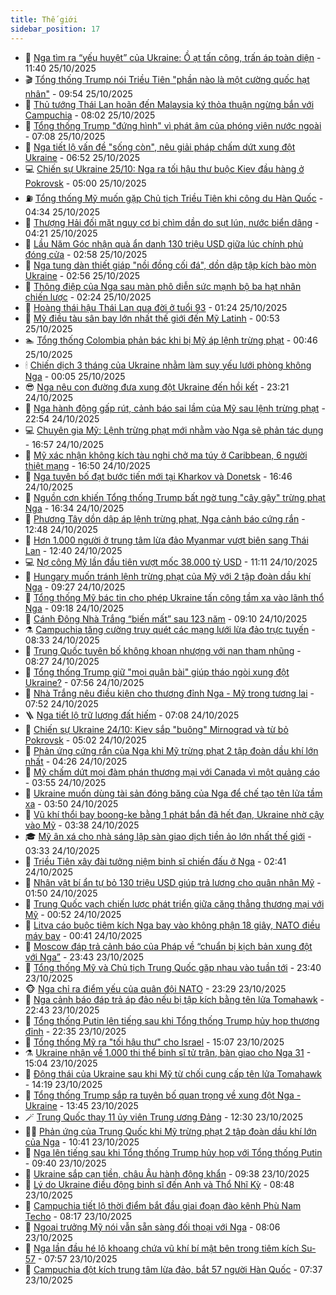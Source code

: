 ```yaml
---
title: Thế giới
sidebar_position: 17
---
```


<!-- dantri-the-gioi:START -->
- 🌋 [Nga tìm ra “yếu huyệt” của Ukraine: Ồ ạt tấn công, trấn áp toàn diện](https://dantri.com.vn/the-gioi/nga-tim-ra-yeu-huyet-cua-ukraine-o-at-tan-cong-tran-ap-toan-dien-20251023144828094.htm) - 11:40 25/10/2025
- 🎬 [Tổng thống Trump nói Triều Tiên &quot;phần nào là một cường quốc hạt nhân&quot;](https://dantri.com.vn/the-gioi/tong-thong-trump-noi-trieu-tien-phan-nao-la-mot-cuong-quoc-hat-nhan-20251025164727762.htm) - 09:54 25/10/2025
- 🧰 [Thủ tướng Thái Lan hoãn đến Malaysia ký thỏa thuận ngừng bắn với Campuchia](https://dantri.com.vn/the-gioi/thu-tuong-thai-lan-hoan-den-malaysia-ky-thoa-thuan-ngung-ban-voi-campuchia-20251025145311361.htm) - 08:02 25/10/2025
- 🌋 [Tổng thống Trump &quot;đứng hình&quot; vì phát âm của phóng viên nước ngoài](https://dantri.com.vn/the-gioi/tong-thong-trump-dung-hinh-vi-phat-am-cua-phong-vien-nuoc-ngoai-20251025140419312.htm) - 07:08 25/10/2025
- 🗽 [Nga tiết lộ vấn đề &quot;sống còn&quot;, nêu giải pháp chấm dứt xung đột Ukraine](https://dantri.com.vn/the-gioi/nga-tiet-lo-van-de-song-con-neu-giai-phap-cham-dut-xung-dot-ukraine-20251025134210298.htm) - 06:52 25/10/2025
- 💻 [Chiến sự Ukraine 25/10: Nga ra tối hậu thư buộc Kiev đầu hàng ở Pokrovsk](https://dantri.com.vn/the-gioi/chien-su-ukraine-2510-nga-ra-toi-hau-thu-buoc-kiev-dau-hang-o-pokrovsk-20251025115057785.htm) - 05:00 25/10/2025
- ⛽️ [Tổng thống Mỹ muốn gặp Chủ tịch Triều Tiên khi công du Hàn Quốc](https://dantri.com.vn/the-gioi/tong-thong-my-muon-gap-chu-tich-trieu-tien-khi-cong-du-han-quoc-20251025113126978.htm) - 04:34 25/10/2025
- 🤩 [Thượng Hải đối mặt nguy cơ bị chìm dần do sụt lún, nước biển dâng](https://dantri.com.vn/the-gioi/thuong-hai-doi-mat-nguy-co-bi-chim-dan-do-sut-lun-nuoc-bien-dang-20251025111645424.htm) - 04:21 25/10/2025
- 🧐 [Lầu Năm Góc nhận quà ẩn danh 130 triệu USD giữa lúc chính phủ đóng cửa](https://dantri.com.vn/the-gioi/lau-nam-goc-nhan-qua-an-danh-130-trieu-usd-giua-luc-chinh-phu-dong-cua-20251025094905848.htm) - 02:58 25/10/2025
- 🎊 [Nga tung dàn thiết giáp &quot;nồi đồng cối đá&quot;, dồn dập tập kích bào mòn Ukraine](https://dantri.com.vn/the-gioi/nga-tung-dan-thiet-giap-noi-dong-coi-da-don-dap-tap-kich-bao-mon-ukraine-20251025093445483.htm) - 02:56 25/10/2025
- 📝 [Thông điệp của Nga sau màn phô diễn sức mạnh bộ ba hạt nhân chiến lược](https://dantri.com.vn/the-gioi/thong-diep-cua-nga-sau-man-pho-dien-suc-manh-bo-ba-hat-nhan-chien-luoc-20251025083623611.htm) - 02:24 25/10/2025
- 🤡 [Hoàng thái hậu Thái Lan qua đời ở tuổi 93](https://dantri.com.vn/the-gioi/hoang-thai-hau-thai-lan-qua-doi-o-tuoi-93-20251025075158722.htm) - 01:24 25/10/2025
- 🥷 [Mỹ điều tàu sân bay lớn nhất thế giới đến Mỹ Latinh](https://dantri.com.vn/the-gioi/my-dieu-tau-san-bay-lon-nhat-the-gioi-den-my-latinh-20251025073131553.htm) - 00:53 25/10/2025
- 🏊 [Tổng thống Colombia phản bác khi bị Mỹ áp lệnh trừng phạt](https://dantri.com.vn/the-gioi/tong-thong-colombia-phan-bac-khi-bi-my-ap-lenh-trung-phat-20251025073452030.htm) - 00:46 25/10/2025
- 🕯 [Chiến dịch 3 tháng của Ukraine nhằm làm suy yếu lưới phòng không Nga](https://dantri.com.vn/the-gioi/chien-dich-3-thang-cua-ukraine-nham-lam-suy-yeu-luoi-phong-khong-nga-20251025065112161.htm) - 00:05 25/10/2025
- 😎 [Nga nêu con đường đưa xung đột Ukraine đến hồi kết](https://dantri.com.vn/the-gioi/nga-neu-con-duong-dua-xung-dot-ukraine-den-hoi-ket-20251025061348324.htm) - 23:21 24/10/2025
- 🌈 [Nga hành động gấp rút, cảnh báo sai lầm của Mỹ sau lệnh trừng phạt](https://dantri.com.vn/the-gioi/nga-hanh-dong-gap-rut-canh-bao-sai-lam-cua-my-sau-lenh-trung-phat-20251025053803566.htm) - 22:54 24/10/2025
- 💻 [Chuyên gia Mỹ: Lệnh trừng phạt mới nhằm vào Nga sẽ phản tác dụng](https://dantri.com.vn/the-gioi/chuyen-gia-my-lenh-trung-phat-moi-nham-vao-nga-se-phan-tac-dung-20251024221256248.htm) - 16:57 24/10/2025
- 🤖 [Mỹ xác nhận không kích tàu nghi chở ma túy ở Caribbean, 6 người thiệt mạng](https://dantri.com.vn/the-gioi/my-xac-nhan-khong-kich-tau-nghi-cho-ma-tuy-o-caribbean-6-nguoi-thiet-mang-20251024223850459.htm) - 16:50 24/10/2025
- 🦏 [Nga tuyên bố đạt bước tiến mới tại Kharkov và Donetsk](https://dantri.com.vn/the-gioi/nga-tuyen-bo-dat-buoc-tien-moi-tai-kharkov-va-donetsk-20251024220926341.htm) - 16:46 24/10/2025
- 🌁 [Nguồn cơn khiến Tổng thống Trump bất ngờ tung &quot;cây gậy&quot; trừng phạt Nga](https://dantri.com.vn/the-gioi/nguon-con-khien-tong-thong-trump-bat-ngo-tung-cay-gay-trung-phat-nga-20251024213713529.htm) - 16:34 24/10/2025
- 🐘 [Phương Tây dồn dập áp lệnh trừng phạt, Nga cảnh báo cứng rắn](https://dantri.com.vn/the-gioi/phuong-tay-don-dap-ap-lenh-trung-phat-nga-canh-bao-cung-ran-20251024190544593.htm) - 12:48 24/10/2025
- 🥷 [Hơn 1.000 người ở trung tâm lừa đảo Myanmar vượt biên sang Thái Lan](https://dantri.com.vn/the-gioi/hon-1000-nguoi-o-trung-tam-lua-dao-myanmar-vuot-bien-sang-thai-lan-20251024182348704.htm) - 12:40 24/10/2025
- 💻 [Nợ công Mỹ lần đầu tiên vượt mốc 38.000 tỷ USD](https://dantri.com.vn/the-gioi/no-cong-my-lan-dau-tien-vuot-moc-38000-ty-usd-20251024170850155.htm) - 11:11 24/10/2025
- 🎡 [Hungary muốn tránh lệnh trừng phạt của Mỹ với 2 tập đoàn dầu khí Nga](https://dantri.com.vn/the-gioi/hungary-muon-tranh-lenh-trung-phat-cua-my-voi-2-tap-doan-dau-khi-nga-20251024154814168.htm) - 09:27 24/10/2025
- 🧰 [Tổng thống Mỹ bác tin cho phép Ukraine tấn công tầm xa vào lãnh thổ Nga](https://dantri.com.vn/the-gioi/tong-thong-my-bac-tin-cho-phep-ukraine-tan-cong-tam-xa-vao-lanh-tho-nga-20251024155817161.htm) - 09:18 24/10/2025
- 🥸 [Cánh Đông Nhà Trắng “biến mất” sau 123 năm](https://dantri.com.vn/the-gioi/canh-dong-nha-trang-bien-mat-sau-123-nam-20251024155146490.htm) - 09:10 24/10/2025
- ⚗️ [Campuchia tăng cường truy quét các mạng lưới lừa đảo trực tuyến](https://dantri.com.vn/the-gioi/campuchia-tang-cuong-truy-quet-cac-mang-luoi-lua-dao-truc-tuyen-20251024145228715.htm) - 08:33 24/10/2025
- 🌮 [Trung Quốc tuyên bố không khoan nhượng với nạn tham nhũng](https://dantri.com.vn/the-gioi/trung-quoc-tuyen-bo-khong-khoan-nhuong-voi-nan-tham-nhung-20251024141850887.htm) - 08:27 24/10/2025
- 🎃 [Tổng thống Trump giữ &quot;mọi quân bài&quot; giúp tháo ngòi xung đột Ukraine?](https://dantri.com.vn/the-gioi/tong-thong-trump-giu-moi-quan-bai-giup-thao-ngoi-xung-dot-ukraine-20251024142024998.htm) - 07:56 24/10/2025
- 💫 [Nhà Trắng nêu điều kiện cho thượng đỉnh Nga - Mỹ trong tương lai](https://dantri.com.vn/the-gioi/nha-trang-neu-dieu-kien-cho-thuong-dinh-nga-my-trong-tuong-lai-20251024144405013.htm) - 07:52 24/10/2025
- 🪜 [Nga tiết lộ trữ lượng đất hiếm](https://dantri.com.vn/the-gioi/nga-tiet-lo-tru-luong-dat-hiem-20251024135447122.htm) - 07:08 24/10/2025
- 🌋 [Chiến sự Ukraine 24/10: Kiev sắp &quot;buông&quot; Mirnograd và từ bỏ Pokrovsk](https://dantri.com.vn/the-gioi/chien-su-ukraine-2410-kiev-sap-buong-mirnograd-va-tu-bo-pokrovsk-20251024114047045.htm) - 05:02 24/10/2025
- 🦏 [Phản ứng cứng rắn của Nga khi Mỹ trừng phạt 2 tập đoàn dầu khí lớn nhất](https://dantri.com.vn/the-gioi/phan-ung-cung-ran-cua-nga-khi-my-trung-phat-2-tap-doan-dau-khi-lon-nhat-20251024110301244.htm) - 04:26 24/10/2025
- 👀 [Mỹ chấm dứt mọi đàm phán thương mại với Canada vì một quảng cáo](https://dantri.com.vn/the-gioi/my-cham-dut-moi-dam-phan-thuong-mai-voi-canada-vi-mot-quang-cao-20251024104903948.htm) - 03:55 24/10/2025
- 🧰 [Ukraine muốn dùng tài sản đóng băng của Nga để chế tạo tên lửa tầm xa](https://dantri.com.vn/the-gioi/ukraine-muon-dung-tai-san-dong-bang-cua-nga-de-che-tao-ten-lua-tam-xa-20251024101133207.htm) - 03:50 24/10/2025
- 🚀 [Vũ khí thổi bay boong-ke bằng 1 phát bắn đã hết đạn, Ukraine nhờ cậy vào Mỹ](https://dantri.com.vn/the-gioi/vu-khi-thoi-bay-boong-ke-bang-1-phat-ban-da-het-dan-ukraine-nho-cay-vao-my-20251022090400451.htm) - 03:38 24/10/2025
- 🎓 [Mỹ ân xá cho nhà sáng lập sàn giao dịch tiền ảo lớn nhất thế giới](https://dantri.com.vn/the-gioi/my-an-xa-cho-nha-sang-lap-san-giao-dich-tien-ao-lon-nhat-the-gioi-20251024102234355.htm) - 03:33 24/10/2025
- 🥸 [Triều Tiên xây đài tưởng niệm binh sĩ chiến đấu ở Nga](https://dantri.com.vn/the-gioi/trieu-tien-xay-dai-tuong-niem-binh-si-chien-dau-o-nga-20251024081429796.htm) - 02:41 24/10/2025
- 🦅 [Nhân vật bí ẩn tự bỏ 130 triệu USD giúp trả lương cho quân nhân Mỹ](https://dantri.com.vn/the-gioi/nhan-vat-bi-an-tu-bo-130-trieu-usd-giup-tra-luong-cho-quan-nhan-my-20251024083915379.htm) - 01:50 24/10/2025
- 🤭 [Trung Quốc vạch chiến lược phát triển giữa căng thẳng thương mại với Mỹ](https://dantri.com.vn/the-gioi/trung-quoc-vach-chien-luoc-phat-trien-giua-cang-thang-thuong-mai-voi-my-20251024070605829.htm) - 00:52 24/10/2025
- 🤖 [Litva cáo buộc tiêm kích Nga bay vào không phận 18 giây, NATO điều máy bay](https://dantri.com.vn/the-gioi/litva-cao-buoc-tiem-kich-nga-bay-vao-khong-phan-18-giay-nato-dieu-may-bay-20251024072909222.htm) - 00:41 24/10/2025
- 🐲 [Moscow đáp trả cảnh báo của Pháp về “chuẩn bị kịch bản xung đột với Nga”](https://dantri.com.vn/the-gioi/moscow-dap-tra-canh-bao-cua-phap-ve-chuan-bi-kich-ban-xung-dot-voi-nga-20251024055222245.htm) - 23:43 23/10/2025
- 🫣 [Tổng thống Mỹ và Chủ tịch Trung Quốc gặp nhau vào tuần tới](https://dantri.com.vn/the-gioi/tong-thong-my-va-chu-tich-trung-quoc-gap-nhau-vao-tuan-toi-20251024061120310.htm) - 23:40 23/10/2025
- 🐵 [Nga chỉ ra điểm yếu của quân đội NATO](https://dantri.com.vn/the-gioi/nga-chi-ra-diem-yeu-cua-quan-doi-nato-20251024061106781.htm) - 23:29 23/10/2025
- 🫶 [Nga cảnh báo đáp trả áp đảo nếu bị tập kích bằng tên lửa Tomahawk](https://dantri.com.vn/the-gioi/nga-canh-bao-dap-tra-ap-dao-neu-bi-tap-kich-bang-ten-lua-tomahawk-20251024052942328.htm) - 22:43 23/10/2025
- 💃 [Tổng thống Putin lên tiếng sau khi Tổng thống Trump hủy họp thượng đỉnh](https://dantri.com.vn/the-gioi/tong-thong-putin-len-tieng-sau-khi-tong-thong-trump-huy-hop-thuong-dinh-20251024045744125.htm) - 22:35 23/10/2025
- 💫 [Tổng thống Mỹ ra &quot;tối hậu thư&quot; cho Israel](https://dantri.com.vn/the-gioi/tong-thong-my-ra-toi-hau-thu-cho-israel-20251023214312423.htm) - 15:07 23/10/2025
- ⚗️ [Ukraine nhận về 1.000 thi thể binh sĩ tử trận, bàn giao cho Nga 31](https://dantri.com.vn/the-gioi/ukraine-nhan-ve-1000-thi-the-binh-si-tu-tran-ban-giao-cho-nga-31-20251023212924795.htm) - 15:04 23/10/2025
- 🥷 [Động thái của Ukraine sau khi Mỹ từ chối cung cấp tên lửa Tomahawk](https://dantri.com.vn/the-gioi/dong-thai-cua-ukraine-sau-khi-my-tu-choi-cung-cap-ten-lua-tomahawk-20251023211303322.htm) - 14:19 23/10/2025
- 🥸 [Tổng thống Trump sắp ra tuyên bố quan trọng về xung đột Nga - Ukraine](https://dantri.com.vn/the-gioi/tong-thong-trump-sap-ra-tuyen-bo-quan-trong-ve-xung-dot-nga-ukraine-20251023203251444.htm) - 13:45 23/10/2025
- 🪄 [Trung Quốc thay 11 ủy viên Trung ương Đảng](https://dantri.com.vn/the-gioi/trung-quoc-thay-11-uy-vien-trung-uong-dang-20251023184412813.htm) - 12:30 23/10/2025
- 🧑‍💻 [Phản ứng của Trung Quốc khi Mỹ trừng phạt 2 tập đoàn dầu khí lớn của Nga](https://dantri.com.vn/the-gioi/phan-ung-cua-trung-quoc-khi-my-trung-phat-2-tap-doan-dau-khi-lon-cua-nga-20251023164755243.htm) - 10:41 23/10/2025
- 🤭 [Nga lên tiếng sau khi Tổng thống Trump hủy họp với Tổng thống Putin](https://dantri.com.vn/the-gioi/nga-len-tieng-sau-khi-tong-thong-trump-huy-hop-voi-tong-thong-putin-20251023162408180.htm) - 09:40 23/10/2025
- 🗽 [Ukraine sắp cạn tiền, châu Âu hành động khẩn](https://dantri.com.vn/the-gioi/ukraine-sap-can-tien-chau-au-hanh-dong-khan-20251023160946229.htm) - 09:38 23/10/2025
- 🤖 [Lý do Ukraine điều động binh sĩ đến Anh và Thổ Nhĩ Kỳ](https://dantri.com.vn/the-gioi/ly-do-ukraine-dieu-dong-binh-si-den-anh-va-tho-nhi-ky-20251023154141578.htm) - 08:48 23/10/2025
- 🌈 [Campuchia tiết lộ thời điểm bắt đầu giai đoạn đào kênh Phù Nam Techo](https://dantri.com.vn/the-gioi/campuchia-tiet-lo-thoi-diem-bat-dau-giai-doan-dao-kenh-phu-nam-techo-20251023144004696.htm) - 08:17 23/10/2025
- 🤩 [Ngoại trưởng Mỹ nói vẫn sẵn sàng đối thoại với Nga](https://dantri.com.vn/the-gioi/ngoai-truong-my-noi-van-san-sang-doi-thoai-voi-nga-20251023141200235.htm) - 08:06 23/10/2025
- 🤗 [Nga lần đầu hé lộ khoang chứa vũ khí bí mật bên trong tiêm kích Su-57](https://dantri.com.vn/the-gioi/nga-lan-dau-he-lo-khoang-chua-vu-khi-bi-mat-ben-trong-tiem-kich-su-57-20251023145117094.htm) - 07:57 23/10/2025
- 🙉 [Campuchia đột kích trung tâm lừa đảo, bắt 57 người Hàn Quốc](https://dantri.com.vn/the-gioi/campuchia-dot-kich-trung-tam-lua-dao-bat-57-nguoi-han-quoc-20251023143233510.htm) - 07:37 23/10/2025<!-- dantri-the-gioi:END -->
